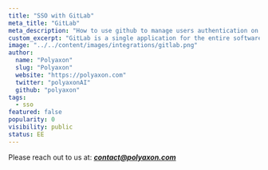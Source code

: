 ```yaml
---
title: "SSO with GitLab"
meta_title: "GitLab"
meta_description: "How to use github to manage users authentication on Polyaxon. You can easily integrate github to manage users authentication on Polyaxon."
custom_excerpt: "GitLab is a single application for the entire software development lifecycle. From project planning and source code management to CI/CD, monitoring, and security."
image: "../../content/images/integrations/gitlab.png"
author:
  name: "Polyaxon"
  slug: "Polyaxon"
  website: "https://polyaxon.com"
  twitter: "polyaxonAI"
  github: "polyaxon"
tags: 
  - sso
featured: false
popularity: 0
visibility: public
status: EE
---
```


Please reach out to us at: _**contact@polyaxon.com**_
